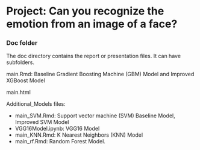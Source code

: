 # Project: Can you recognize the emotion from an image of a face?

### Doc folder

The doc directory contains the report or presentation files. It can have subfolders.  

main.Rmd: Baseline Gradient Boosting Machine (GBM) Model and Improved XGBoost Model 

main.html

Additional_Models files:  
- main_SVM.Rmd: Support vector machine (SVM) Baseline Model, Improved SVM Model
- VGG16Model.ipynb: VGG16 Model
- main_KNN.Rmd: K Nearest Neighbors (KNN) Model
- main_rf.Rmd: Random Forest Model.

